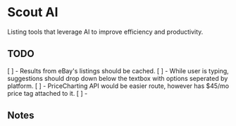 # Scout AI

Listing tools that leverage AI to improve efficiency and productivity.

## TODO

[ ] - Results from eBay's listings should be cached.
[ ] - While user is typing, suggestions should drop down below the textbox with options seperated by platform.
[ ] - PriceCharting API would be easier route, however has $45/mo price tag attached to it.
[ ] -

## Notes
